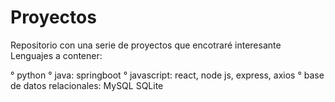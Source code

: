 # Proyectos
 Repositorio con una serie de proyectos que encotraré interesante
Lenguajes a contener:

° python
° java: springboot
° javascript: react, node js, express, axios
° base de datos relacionales: MySQL SQLite
 
